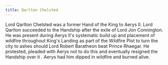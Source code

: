 ```yaml
---
title: Qarlton Chelsted
---
```


Lord Qarlton Chelsted was a former Hand of the King to Aerys II. Lord Qarlton succeeded to the Handship after the exile of Lord Jon Connington. He was present during Aerys II's systematic build up and placement of wildfire throughout King's Landing as part of the Wildfire Plot to turn the city to ashes should Lord Robert Baratheon beat Prince Rhaegar. He protested, pleaded with Aerys not to do this and eventually resigned the Handship over it . Aerys had him dipped in wildfire and burned alive. 


